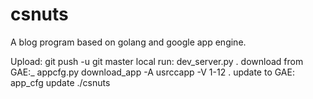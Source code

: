 csnuts
======
A blog program based on golang and google app engine.

Upload: 
        git push -u git master
local run:
        dev_server.py .
download from GAE:_
        appcfg.py download_app -A usrccapp -V 1-12 .
update to GAE:
        app_cfg update ./csnuts
